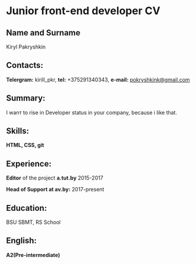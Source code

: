 # Junior front-end developer CV
## Name and Surname
Kiryl Pakryshkin
## Contacts:
**Telergram:** kirill_pkr, **tel:** +375291340343, **e-mail:** pokryshkink@gmail.com
## Summary:
I wanт to rise in Developer status in your company, because i like that.
## Skills:
**HTML, CSS, git**
## Experience:
**Editor** of the project **a.tut.by** 2015-2017

**Head of Support at av.by:** 2017-present
## Education:
BSU SBMT, RS School
## English:
**A2(Pre-intermediate)**
